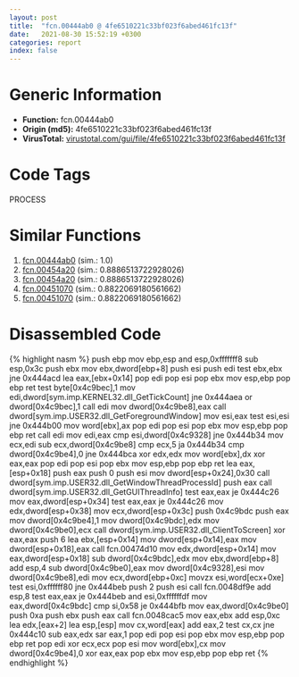 ```yaml
---
layout: post
title:  "fcn.00444ab0 @ 4fe6510221c33bf023f6abed461fc13f"
date:   2021-08-30 15:52:19 +0300
categories: report
index: false
---
```


# Generic Information
- **Function:** fcn.00444ab0
- **Origin (md5):** 4fe6510221c33bf023f6abed461fc13f
- **VirusTotal:** [virustotal.com/gui/file/4fe6510221c33bf023f6abed461fc13f][virustotal_ref]

# Code Tags
<span class="tag" id="PROCESS">PROCESS</span>


# Similar Functions

1. [fcn.00444ab0][similar_1_ref] (sim.: 1.0)
2. [fcn.00454a20][similar_2_ref] (sim.: 0.8886513722928026)
3. [fcn.00454a20][similar_3_ref] (sim.: 0.8886513722928026)
4. [fcn.00451070][similar_4_ref] (sim.: 0.8822069180561662)
5. [fcn.00451070][similar_5_ref] (sim.: 0.8822069180561662)


# Disassembled Code

{% highlight nasm %}
push ebp
mov ebp,esp
and esp,0xfffffff8
sub esp,0x3c
push ebx
mov ebx,dword[ebp+8]
push esi
push edi
test ebx,ebx
jne 0x444acd
lea eax,[ebx+0x14]
pop edi
pop esi
pop ebx
mov esp,ebp
pop ebp
ret 
test byte[0x4c9bec],1
mov edi,dword[sym.imp.KERNEL32.dll_GetTickCount]
jne 0x444aea
or dword[0x4c9bec],1
call edi
mov dword[0x4c9be8],eax
call dword[sym.imp.USER32.dll_GetForegroundWindow]
mov esi,eax
test esi,esi
jne 0x444b00
mov word[ebx],ax
pop edi
pop esi
pop ebx
mov esp,ebp
pop ebp
ret 
call edi
mov edi,eax
cmp esi,dword[0x4c9328]
jne 0x444b34
mov ecx,edi
sub ecx,dword[0x4c9be8]
cmp ecx,5
ja 0x444b34
cmp dword[0x4c9be4],0
jne 0x444bca
xor edx,edx
mov word[ebx],dx
xor eax,eax
pop edi
pop esi
pop ebx
mov esp,ebp
pop ebp
ret 
lea eax,[esp+0x18]
push eax
push 0
push esi
mov dword[esp+0x24],0x30
call dword[sym.imp.USER32.dll_GetWindowThreadProcessId]
push eax
call dword[sym.imp.USER32.dll_GetGUIThreadInfo]
test eax,eax
je 0x444c26
mov eax,dword[esp+0x34]
test eax,eax
je 0x444c26
mov edx,dword[esp+0x38]
mov ecx,dword[esp+0x3c]
push 0x4c9bdc
push eax
mov dword[0x4c9be4],1
mov dword[0x4c9bdc],edx
mov dword[0x4c9be0],ecx
call dword[sym.imp.USER32.dll_ClientToScreen]
xor eax,eax
push 6
lea ebx,[esp+0x14]
mov dword[esp+0x14],eax
mov dword[esp+0x18],eax
call fcn.00474d10
mov edx,dword[esp+0x14]
mov eax,dword[esp+0x18]
sub dword[0x4c9bdc],edx
mov ebx,dword[ebp+8]
add esp,4
sub dword[0x4c9be0],eax
mov dword[0x4c9328],esi
mov dword[0x4c9be8],edi
mov ecx,dword[ebp+0xc]
movzx esi,word[ecx+0xe]
test esi,0xffffff80
jne 0x444beb
push 2
push esi
call fcn.0048df9e
add esp,8
test eax,eax
je 0x444beb
and esi,0xffffffdf
mov eax,dword[0x4c9bdc]
cmp si,0x58
je 0x444bfb
mov eax,dword[0x4c9be0]
push 0xa
push ebx
push eax
call fcn.0048cac5
mov eax,ebx
add esp,0xc
lea edx,[eax+2]
lea esp,[esp]
mov cx,word[eax]
add eax,2
test cx,cx
jne 0x444c10
sub eax,edx
sar eax,1
pop edi
pop esi
pop ebx
mov esp,ebp
pop ebp
ret 
pop edi
xor ecx,ecx
pop esi
mov word[ebx],cx
mov dword[0x4c9be4],0
xor eax,eax
pop ebx
mov esp,ebp
pop ebp
ret 
{% endhighlight %}


[similar_1_ref]: /report/fcn.00444ab0@ec199daf84c7d2c754bb8d013dd4880e
[similar_2_ref]: /report/fcn.00454a20@ec199daf84c7d2c754bb8d013dd4880e
[similar_3_ref]: /report/fcn.00454a20@4fe6510221c33bf023f6abed461fc13f
[similar_4_ref]: /report/fcn.00451070@ec199daf84c7d2c754bb8d013dd4880e
[similar_5_ref]: /report/fcn.00451070@4fe6510221c33bf023f6abed461fc13f
[virustotal_ref]: https://www.virustotal.com/gui/file/4fe6510221c33bf023f6abed461fc13f